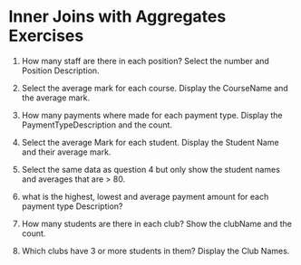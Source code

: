 # Inner Joins with Aggregates Exercises

1. How many staff are there in each position? Select the number and Position Description.

2. Select the average mark for each course. Display the CourseName and the average mark.

3. How many payments where made for each payment type. Display the PaymentTypeDescription and the count.

4. Select the average Mark for each student. Display the Student Name and their average mark.

5. Select the same data as question 4 but only show the student names and averages that are > 80.

6. what is the highest, lowest and average payment amount for each payment type Description? 

7. How many students are there in each club? Show the clubName and the count.

8. Which clubs have 3 or more students in them? Display the Club Names.
